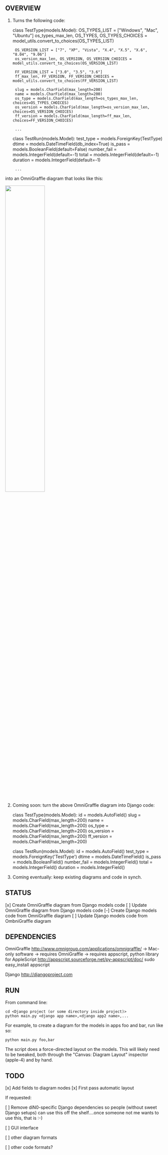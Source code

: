 
## OVERVIEW

1. Turns the following code:
    
    class TestType(models.Model):
        OS_TYPES_LIST = ["Windows", "Mac", "Ubuntu"]
        os_types_max_len, OS_TYPES, OS_TYPES_CHOICES = model_utils.convert_to_choices(OS_TYPES_LIST)
        
        OS_VERSION_LIST = ["7", "XP", "Vista", "X.4", "X.5", "X.6", "8.04", "9.06"]
        os_version_max_len, OS_VERSION, OS_VERSION_CHOICES = model_utils.convert_to_choices(OS_VERSION_LIST)
        
        FF_VERSION_LIST = ["3.0", "3.5", "3.6"]
        ff_max_len, FF_VERSION, FF_VERSION_CHOICES = model_utils.convert_to_choices(FF_VERSION_LIST)
        
        slug = models.CharField(max_length=200)
        name = models.CharField(max_length=200)
        os_type = models.CharField(max_length=os_types_max_len, choices=OS_TYPES_CHOICES)
        os_version = models.CharField(max_length=os_version_max_len, choices=OS_VERSION_CHOICES)
        ff_version = models.CharField(max_length=ff_max_len, choices=FF_VERSION_CHOICES)
        
        ...
    
    class TestRun(models.Model):
        test_type = models.ForeignKey(TestType)
        dtime = models.DateTimeField(db_index=True)
        is_pass = models.BooleanField(default=False)
        number_fail = models.IntegerField(default=-1)
        total = models.IntegerField(default=-1)
        duration = models.IntegerField(default=-1)
        
        ...
        
into an OmniGraffle diagram that looks like this:

<img src="http://github.com/diN0bot/Auto-Models/raw/master/screenshot.png" width="50%" />

2. Coming soon: turn the above OmniGraffle diagram into Django code:

    class TestType(models.Model):
        id = models.AutoField()
        slug = models.CharField(max_length=200)
        name = models.CharField(max_length=200)
        os_type = models.CharField(max_length=200)
        os_version = models.CharField(max_length=200)
        ff_version = models.CharField(max_length=200)
    
    class TestRun(models.Model):
        id = models.AutoField()
        test_type = models.ForeignKey('TestType')
        dtime = models.DateTimeField()
        is_pass = models.BooleanField()
        number_fail = models.IntegerField()
        total = models.IntegerField()
        duration = models.IntegerField()

3. Coming eventually: keep existing diagrams and code in synch.

## STATUS

[x] Create OmniGraffle diagram from Django models code
[ ] Update OmniGraffle diagram from Django models code
[-] Create Django models code from OmniGraffle diagram
[ ] Update Django models code from OmbniGraffle diagram

## DEPENDENCIES

OmniGraffle
http://www.omnigroup.com/applications/omnigraffle/
 -> Mac-only software
 -> requires OmniGraffle
 -> requires appscript, python library for AppleScript
http://appscript.sourceforge.net/py-appscript/doc/
    sudo easy_install appscript

Django
http://djangoproject.com

## RUN

From command line:

    cd <Django project (or some directory inside project)>
    python main.py <django app name>,<django app2 name>,...
    
For example, to create a diagram for the models in apps foo
and bar, run like so:

    python main.py foo,bar
    
The script does a force-directed layout on the models. This will
likely need to be tweaked, both through the "Canvas: Diagram Layout"
inspector (apple-4) and by hand.

## TODO

[x] Add fields to diagram nodes
[x] First pass automatic layout

If requested:

[ ] Remove diN0-specific Django dependencies so people (without sweet
Django setups) can use this off the shelf....once someone not me
wants to use this, that is :-)

[ ] GUI interface

[ ] other diagram formats

[ ] other code formats?

